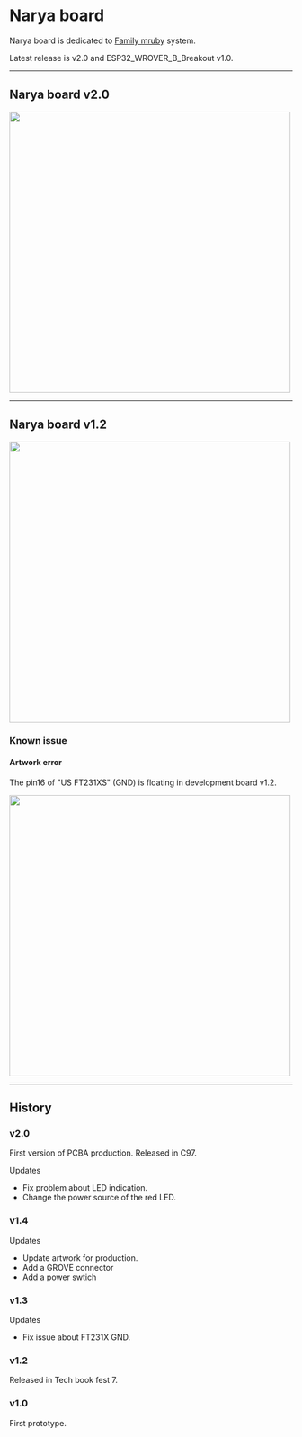 # Narya board

Narya board is dedicated to [Family mruby](https://github.com/kishima/family_mruby) system.

Latest release is v2.0 and ESP32_WROVER_B_Breakout v1.0.

---

## Narya board v2.0

<img src="https://github.com/kishima/narya_board/blob/master/official_release/v2.0/image/Narya2.0.jpg" width=500>

---

## Narya board v1.2

<img src="https://github.com/kishima/narya_board/blob/master/dev_board/dev_v1.2/image/board_image.jpg" width=500>

### Known issue

#### Artwork error

The pin16 of "US FT231XS" (GND) is floating in development board v1.2.

<img src="https://github.com/kishima/narya_board/blob/master/dev_board/dev_v1.2/image/artwork_mistake.png" width=500>

---

## History

### v2.0

First version of PCBA production. Released in C97.

Updates

* Fix problem about LED indication.
* Change the power source of the red LED.

### v1.4

Updates

* Update artwork for production.
* Add a GROVE connector
* Add a power swtich

### v1.3

Updates

* Fix issue about FT231X GND.

### v1.2

Released in Tech book fest 7.

### v1.0

First prototype.
